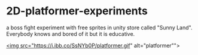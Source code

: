 # 2D-platformer-experiments
a boss fight experiment with free sprites in unity store called "Sunny Land". Everybody knows and bored of it but it is educative.

<a href="https://ibb.co/Tvcj6Rk"><img src="https://i.ibb.co/SsNYb0P/platformer.gif" alt="platformer""></a>
